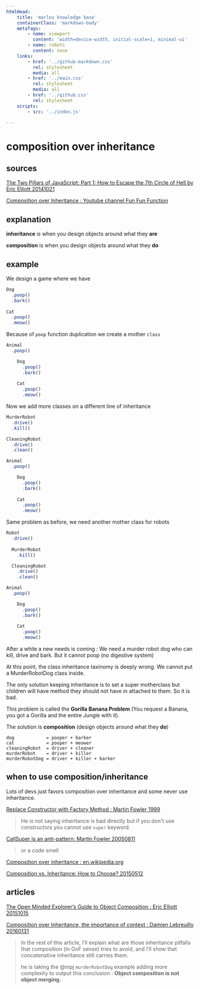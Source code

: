 ```yaml
---
htmlHead:
    title: 'marlou knowledge base' 
    containerClass: 'markdown-body'
    metaTags:
        - name: viewport
          content: 'width=device-width, initial-scale=1, minimal-ui'
        - name: robots
          content: none
    links:
        - href: '../github-markdown.css'
          rel: stylesheet
          media: all
        - href: '../main.css'
          rel: stylesheet
          media: all
        - href: '../github.css'
          rel: stylesheet
    scripts:
        - src: '../index.js'

---
```


# composition over inheritance

## sources

[The Two Pillars of JavaScript: Part 1: How to Escape the 7th Circle of Hell by Eric Elliott 20141021](https://medium.com/javascript-scene/the-two-pillars-of-javascript-ee6f3281e7f3)

[Composition over Inheritance : Youtube channel Fun Fun Function](https://www.youtube.com/watch?v=wfMtDGfHWpA)

## explanation

**inheritance** is when you design objects around what they **are**

**composition** is when you design objects around what they **do**

## example

We design a game where we have

```javascript
Dog
  .poop()
  .bark()
  
Cat
  .poop()
  .meow()
```

Because of `poop` function duplication we create a mother `class`

```javascript
Animal
  .poop()

    Dog
      .poop()
      .bark()
  
    Cat
      .poop()
      .meow()
```

Now we add more classes on a different line of inheritance

```javascript
MurderRobot
  .drive()
  .kill()

CleaningRobot
  .drive()
  .clean()

Animal
  .poop()

    Dog
      .poop()
      .bark()
  
    Cat
      .poop()
      .meow()
```

Same problem as before, we need another mother class for robots

```javascript
Robot
  .drive()
  
  MurderRobot
    .kill()

  CleaningRobot
    .drive()
    .clean()

Animal
  .poop()

    Dog
      .poop()
      .bark()
  
    Cat
      .poop()
      .meow()
```

After a while a new needs is coming : We need a murder robot dog who can kill, drive and bark.
But it cannot poop (no digestive system)

At this point, the class inheritance taxinomy is deeply wrong. We cannot put a MurderRobotDog class inside.

The only solution keeping inheritance is to set a super motherclass but children will have method they should not
have in attached to them. So it is bad.

This problem is called the **Gorilla Banana Problem** (You request a Banana, you got a Gorilla and the entire Jungle with it).

The solution is **composition** (design objects around what they **do**)

```text
dog            = pooper + barker
cat            = pooper + meower
cleaningRobot  = driver + cleaner
murderRobot    = driver + killer
murderRobotDog = driver + killer + barker
```

## when to use composition/inheritance

Lots of devs just favors composition over inheritance and some never use inheritance.

[Replace Constructor with Factory Method : Martin Fowler 1999](https://refactoring.com/catalog/replaceConstructorWithFactoryMethod.html)

> He is not saying inheritance is bad directly but if you don't use constructors you cannot use `super` keyword.

[CallSuper is an anti-pattern: Martin Fowler 20050811](https://martinfowler.com/bliki/CallSuper.html)

> or a code smell

[Composition over inheritance : en.wikipedia.org](https://en.wikipedia.org/wiki/Composition_over_inheritance)

[Composition vs. Inheritance: How to Choose? 20150512](https://www.thoughtworks.com/insights/blog/composition-vs-inheritance-how-choose)

## articles

[The Open Minded Explorer’s Guide to Object Composition : Eric Elliott 20151015](https://medium.com/javascript-scene/the-open-minded-explorer-s-guide-to-object-composition-88fe68961bed)

[Composition over Inheritance, the importance of context : Damien Lebreuilly 20160131](https://medium.com/@FennNaten/composition-over-inheritance-the-importance-of-context-d8916f041a7e)

> In the rest of this article, I’ll explain what are those inheritance pitfalls that composition (in GoF sense) tries
> to avoid, and I’ll show that concatenative inheritance still carries them.
>
> he is taking the @mpj `murderRobotDog` example adding more complexity to output this conclusion :
> **Object composition is not object merging.**
